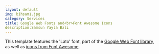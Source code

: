 ```yaml
---
layout: default
img: bihsam1.jpg
category: Services
title: Google Web Fonts and<br>Font Awesome Icons
description:Samsun Yayla Balı
---
```

This template features the 'Lato' font, part of the [Google Web Font library](http://www.google.com/fonts), as well as [icons from Font Awesome](http://fontawesome.io).
